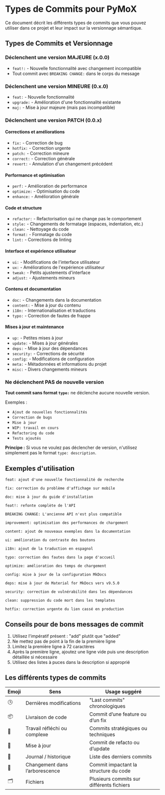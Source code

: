 # Types de Commits pour PyMoX

Ce document décrit les différents types de commits que vous pouvez utiliser dans ce projet et leur impact sur la versionnage sémantique.

## Types de Commits et Versionnage

### Déclenchent une version MAJEURE (x.0.0)

- `feat!:` - Nouvelle fonctionnalité avec changement incompatible
- Tout commit avec `BREAKING CHANGE:` dans le corps du message

### Déclenchent une version MINEURE (0.x.0)
- `feat:` - Nouvelle fonctionnalité
- `upgrade:` - Amélioration d'une fonctionnalité existante
- `maj:` - Mise à jour majeure (mais pas incompatible)

### Déclenchent une version PATCH (0.0.x)

#### Corrections et améliorations
- `fix:` - Correction de bug
- `hotfix:` - Correction urgente
- `patch:` - Correction mineure
- `correct:` - Correction générale
- `revert:` - Annulation d'un changement précédent

#### Performance et optimisation
- `perf:` - Amélioration de performance
- `optimize:` - Optimisation du code
- `enhance:` - Amélioration générale

#### Code et structure
- `refactor:` - Refactorisation qui ne change pas le comportement
- `style:` - Changements de formatage (espaces, indentation, etc.)
- `clean:` - Nettoyage du code
- `format:` - Formatage du code
- `lint:` - Corrections de linting

#### Interface et expérience utilisateur
- `ui:` - Modifications de l'interface utilisateur
- `ux:` - Améliorations de l'expérience utilisateur
- `tweak:` - Petits ajustements d'interface
- `adjust:` - Ajustements mineurs

#### Contenu et documentation
- `doc:` - Changements dans la documentation
- `content:` - Mise à jour du contenu
- `i18n:` - Internationalisation et traductions
- `typo:` - Correction de fautes de frappe

#### Mises à jour et maintenance
- `up:` - Petites mises à jour
- `update:` - Mises à jour générales
- `deps:` - Mise à jour des dépendances
- `security:` - Corrections de sécurité
- `config:` - Modifications de configuration
- `meta:` - Métadonnées et informations du projet
- `misc:` - Divers changements mineurs

### Ne déclenchent PAS de nouvelle version

**Tout commit sans format `type:`** ne déclenche aucune nouvelle version.

Exemples :
- `Ajout de nouvelles fonctionnalités`
- `Correction de bugs`
- `Mise à jour`
- `WIP: travail en cours`
- `Refactoring du code`
- `Tests ajoutés`

**Principe :** Si vous ne voulez pas déclencher de version, n'utilisez simplement pas le format `type: description`.

## Exemples d'utilisation

```git
feat: ajout d'une nouvelle fonctionnalité de recherche
```

```git
fix: correction du problème d'affichage sur mobile
```

```git
doc: mise à jour du guide d'installation
```

```git
feat!: refonte complète de l'API

BREAKING CHANGE: L'ancienne API n'est plus compatible
```

```git
improvement: optimisation des performances de chargement
```

```git
content: ajout de nouveaux exemples dans la documentation
```

```git
ui: amélioration du contraste des boutons
```

```git
i18n: ajout de la traduction en espagnol
```

```git
typo: correction des fautes dans la page d'accueil
```

```git
optimize: amélioration des temps de chargement
```

```git
config: mise à jour de la configuration MkDocs
```

```git
deps: mise à jour de Material for MkDocs vers v9.5.0
```

```git
security: correction de vulnérabilité dans les dépendances
```

```git
clean: suppression du code mort dans les templates
```

```git
hotfix: correction urgente du lien cassé en production
```

## Conseils pour de bons messages de commit

1. Utilisez l'impératif présent : "add" plutôt que "added"
2. Ne mettez pas de point à la fin de la première ligne
3. Limitez la première ligne à 72 caractères
4. Après la première ligne, ajoutez une ligne vide puis une description détaillée si nécessaire
5. Utilisez des listes à puces dans la description si approprié

## Les différents types de commits

| Emoji | Sens                           | Usage suggéré                             |
|-------|--------------------------------|-------------------------------------------|
| 🕒    | Dernières modifications        | "Last commits" chronologiques             |
| 📦    | Livraison de code              | Commit d’une feature ou d’un fix          |
| 🧠    | Travail réfléchi ou complexe   | Commits stratégiques ou techniques        |
| 🔄    | Mise à jour                    | Commit de refacto ou d’update             |
| 📝    | Journal / historique           | Liste des derniers commits                |
| 🧬    | Changement dans l’arborescence | Commit impactant la structure du code     |
| 🗂️   | Fichiers                       | Plusieurs commits sur différents fichiers |
